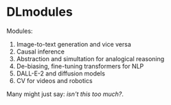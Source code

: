 # DLmodules

Modules: 
1. Image-to-text generation and vice versa
2. Causal inference
3. Abstraction and simultation for analogical reasoning
4. De-biasing, fine-tuning transformers for NLP
5. DALL-E-2 and diffusion models
6. CV for videos and robotics 

Many might just say: *isn't this too much?*. 


<!-- Modules:
- 3 mos. In generative modeling
- Cv and vision transformers
- Transformers and NlP
- Dall e 2 and diffusion models and image and text
- Abstraction and simulation
- Causal inference
 -->
